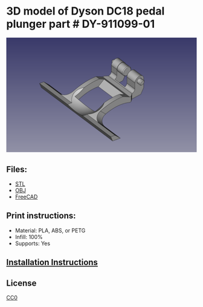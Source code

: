 # 3D model of Dyson DC18 pedal plunger part # DY-911099-01

![Image of model](attempt_2.png)

## Files:
* [STL](pedal_plunger.stl)
* [OBJ](pedal_plunger.obj)
* [FreeCAD](pedal_plunger.FCStd)

## Print instructions:
* Material: PLA, ABS, or PETG
* Infill: 100%
* Supports: Yes

## [Installation Instructions](https://www.youtube.com/watch?v=r0ZaqymChXo)

## License
[CC0](LICENSE)


